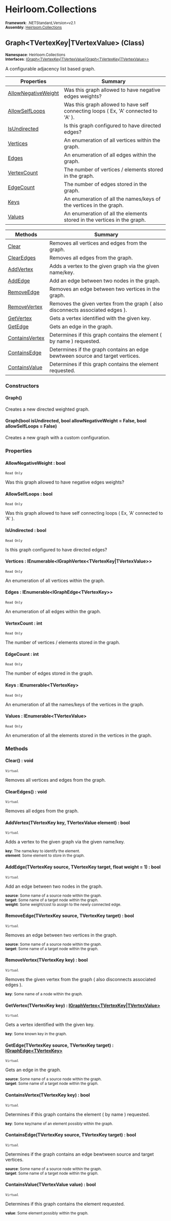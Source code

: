 # Heirloom.Collections

<small>**Framework**: .NETStandard,Version=v2.1</small>  
<small>**Assembly**: [Heirloom.Collections](../Heirloom.Collections/Heirloom.Collections.md)</small>  

## Graph\<TVertexKey|TVertexValue> (Class)
<small>**Namespace**: Heirloom.Collections</sub></small>  
<small>**Interfaces**: [IGraph\<TVertexKey|TVertexValue|Graph\<TVertexKey|TVertexValue>>](Heirloom.Collections.IGraph[TVertexKey_TVertexValue_Graph[TVertexKey_TVertexValue]].md)</small>  

A configurable adjacency list based graph.

| Properties                          | Summary                                                                            |
|-------------------------------------|------------------------------------------------------------------------------------|
| [AllowNegativeWeight](#ALL5C2502C8) | Was this graph allowed to have negative edges weights?                             |
| [AllowSelfLoops](#ALLB65AF4B0)      | Was this graph allowed to have self connecting loops ( Ex, 'A' connected to 'A' ). |
| [IsUndirected](#ISU79739BDD)        | Is this graph configured to have directed edges?                                   |
| [Vertices](#VER648B0F21)            | An enumeration of all vertices within the graph.                                   |
| [Edges](#EDG6DC48328)               | An enumeration of all edges within the graph.                                      |
| [VertexCount](#VER996CD387)         | The number of vertices / elements stored in the graph.                             |
| [EdgeCount](#EDG78704F9E)           | The number of edges stored in the graph.                                           |
| [Keys](#KEY3D37EC76)                | An enumeration of all the names/keys of the vertices in the graph.                 |
| [Values](#VALE51C03E4)              | An enumeration of all the elements stored in the vertices in the graph.            |

| Methods                        | Summary                                                                        |
|--------------------------------|--------------------------------------------------------------------------------|
| [Clear](#CLE4538C554)          | Removes all vertices and edges from the graph.                                 |
| [ClearEdges](#CLEC3B6A45C)     | Removes all edges from the graph.                                              |
| [AddVertex](#ADD5AA17499)      | Adds a vertex to the given graph via the given name/key.                       |
| [AddEdge](#ADDC1D4A1D3)        | Add an edge between two nodes in the graph.                                    |
| [RemoveEdge](#REM469A9FCE)     | Removes an edge between two vertices in the graph.                             |
| [RemoveVertex](#REM577B1CC7)   | Removes the given vertex from the graph ( also disconnects associated edges ). |
| [GetVertex](#GET58F3FBE0)      | Gets a vertex identified with the given key.                                   |
| [GetEdge](#GET142350CA)        | Gets an edge in the graph.                                                     |
| [ContainsVertex](#CONFF61E272) | Determines if this graph contains the element ( by name ) requested.           |
| [ContainsEdge](#CON4B1518D5)   | Determines if the graph contains an edge bewtween source and target vertices.  |
| [ContainsValue](#CON35FD79FD)  | Determines if this graph contains the element requested.                       |

### Constructors

#### Graph()

Creates a new directed weighted graph.

#### Graph(bool isUndirected, bool allowNegativeWeight = False, bool allowSelfLoops = False)

Creates a new graph with a custom configuration.

### Properties

#### <a name="ALL5C2502C8"></a>AllowNegativeWeight : bool

<small>`Read Only`</small>

Was this graph allowed to have negative edges weights?

#### <a name="ALLB65AF4B0"></a>AllowSelfLoops : bool

<small>`Read Only`</small>

Was this graph allowed to have self connecting loops ( Ex, 'A' connected to 'A' ).

#### <a name="ISU79739BDD"></a>IsUndirected : bool

<small>`Read Only`</small>

Is this graph configured to have directed edges?

#### <a name="VER648B0F21"></a>Vertices : IEnumerable\<IGraphVertex\<TVertexKey|TVertexValue>>

<small>`Read Only`</small>

An enumeration of all vertices within the graph.

#### <a name="EDG6DC48328"></a>Edges : IEnumerable\<IGraphEdge\<TVertexKey>>

<small>`Read Only`</small>

An enumeration of all edges within the graph.

#### <a name="VER996CD387"></a>VertexCount : int

<small>`Read Only`</small>

The number of vertices / elements stored in the graph.

#### <a name="EDG78704F9E"></a>EdgeCount : int

<small>`Read Only`</small>

The number of edges stored in the graph.

#### <a name="KEY3D37EC76"></a>Keys : IEnumerable\<TVertexKey>

<small>`Read Only`</small>

An enumeration of all the names/keys of the vertices in the graph.

#### <a name="VALE51C03E4"></a>Values : IEnumerable\<TVertexValue>

<small>`Read Only`</small>

An enumeration of all the elements stored in the vertices in the graph.

### Methods

#### <a name="CLE4538C554"></a>Clear() : void
<small>`Virtual`</small>

Removes all vertices and edges from the graph.

#### <a name="CLEC3B6A45C"></a>ClearEdges() : void
<small>`Virtual`</small>

Removes all edges from the graph.

#### <a name="ADD5AA17499"></a>AddVertex(TVertexKey key, TVertexValue element) : bool
<small>`Virtual`</small>

Adds a vertex to the given graph via the given name/key.

<small>**key**: <param name="key">The name/key to identify the element.</param></small>  
<small>**element**: <param name="element">Some element to store in the graph.</param></small>  

#### <a name="ADDC1D4A1D3"></a>AddEdge(TVertexKey source, TVertexKey target, float weight = 1) : bool
<small>`Virtual`</small>

Add an edge between two nodes in the graph.

<small>**source**: <param name="source">Some name of a source node within the graph.</param></small>  
<small>**target**: <param name="target">Some name of a target node within the graph.</param></small>  
<small>**weight**: <param name="weight">Some weight/cost to assign to the newly connected edge.</param></small>  

#### <a name="REM469A9FCE"></a>RemoveEdge(TVertexKey source, TVertexKey target) : bool
<small>`Virtual`</small>

Removes an edge between two vertices in the graph.

<small>**source**: <param name="source">Some name of a source node within the graph.</param></small>  
<small>**target**: <param name="target">Some name of a target node within the graph.</param></small>  

#### <a name="REM577B1CC7"></a>RemoveVertex(TVertexKey key) : bool
<small>`Virtual`</small>

Removes the given vertex from the graph ( also disconnects associated edges ).

<small>**key**: <param name="key">Some name of a node within the graph.</param></small>  

#### <a name="GET58F3FBE0"></a>GetVertex(TVertexKey key) : [IGraphVertex\<TVertexKey|TVertexValue>](Heirloom.Collections.IGraphVertex[TVertexKey_TVertexValue].md)
<small>`Virtual`</small>

Gets a vertex identified with the given key.

<small>**key**: <param name="key"> Some known key in the graph. </param></small>  

#### <a name="GET142350CA"></a>GetEdge(TVertexKey source, TVertexKey target) : [IGraphEdge\<TVertexKey>](Heirloom.Collections.IGraphEdge[TVertexKey].md)
<small>`Virtual`</small>

Gets an edge in the graph.

<small>**source**: <param name="source">Some name of a source node within the graph.</param></small>  
<small>**target**: <param name="target">Some name of a target node within the graph.</param></small>  

#### <a name="CONFF61E272"></a>ContainsVertex(TVertexKey key) : bool
<small>`Virtual`</small>

Determines if this graph contains the element ( by name ) requested.

<small>**key**: <param name="key">Some key/name of an element possibly within the graph.</param></small>  

#### <a name="CON4B1518D5"></a>ContainsEdge(TVertexKey source, TVertexKey target) : bool
<small>`Virtual`</small>

Determines if the graph contains an edge bewtween source and target vertices.

<small>**source**: <param name="source">Some name of a source node within the graph.</param></small>  
<small>**target**: <param name="target">Some name of a target node within the graph.</param></small>  

#### <a name="CON35FD79FD"></a>ContainsValue(TVertexValue value) : bool
<small>`Virtual`</small>

Determines if this graph contains the element requested.

<small>**value**: <param name="value">Some element possibly within the graph.</param></small>  

